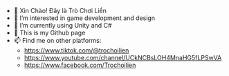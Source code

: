 - 👋 Xin Chào! Đây là Trò Chơi Liền
- 👀 I’m interested in game development and design
- 🌱 I’m currently using Unity and C#
- 💞️ This is my Github page
- 📫 Find me on other platforms:
  * https://www.tiktok.com/@trochoilien
  * https://www.youtube.com/channel/UCkNCBsLOH4MnaHG5fLPSwVA
  * https://www.facebook.com/Trochoilien

<!---
trochoilien/trochoilien is a ✨ special ✨ repository because its `README.md` (this file) appears on your GitHub profile.
You can click the Preview link to take a look at your changes.
--->
